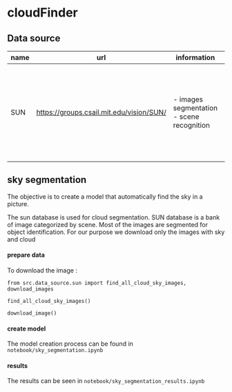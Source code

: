 # cloudFinder


## Data source

| name | url                                      | information                           | size                                                                             |
|------|------------------------------------------|---------------------------------------|--------------------------------------------------------------------------------------------|
| SUN  | https://groups.csail.mit.edu/vision/SUN/ | - images segmentation <br> - scene recognition | - 131067 Images <br> - 908 Scene categories <br> - 313884 Segmented objects <br> - 4479 Object categories |

## sky segmentation

The objective is to create a model that automatically find the sky in a picture.

The sun database is used for cloud segmentation. SUN database is a bank of image categorized by scene. Most of the images are segmented for object identification. For our purpose we download only the images with sky and cloud

#### prepare data

To download the image : 

```
from src.data_source.sun import find_all_cloud_sky_images, download_images

find_all_cloud_sky_images()

download_image()
```

#### create model 

The model creation process can be found in  `notebook/sky_segmentation.ipynb`

#### results

The results can be seen in `notebook/sky_segmentation_results.ipynb`

